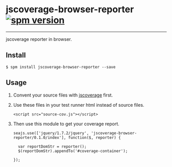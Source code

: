 # jscoverage-browser-reporter [![spm version](http://spmjs.io/badge/jscoverage-browser-reporter)](http://spmjs.io/package/jscoverage-browser-reporter)

---

jscoverage reporter in browser.

## Install

```
$ spm install jscoverage-browser-reporter --save
```

## Usage

1. Convent your source files with [jscoverage](https://github.com/fishbar/jscoverage) first.

2. Use these files in your test runner html instead of source files.

   ```
   <script src="source-cov.js"></script>
   ```
   
3. Then use this module to get your coverage report.

   ```
   seajs.use(['jquery/1.7.2/jquery', 'jscoverage-browser-reporter/0.1.0/index'], function($, reporter) {
   
     var reportDomStr = reporter();
     $(reportDomStr).appendTo('#coverage-container');
   
   });
   ```

